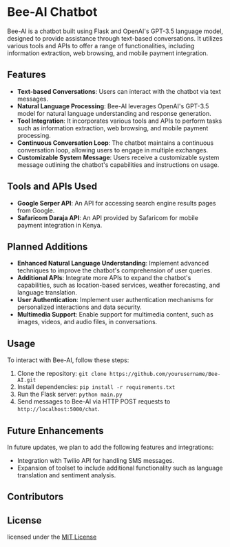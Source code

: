 # Bee-AI Chatbot

Bee-AI is a chatbot built using Flask and OpenAI's GPT-3.5 language model, designed to provide assistance through text-based conversations. It utilizes various tools and APIs to offer a range of functionalities, including information extraction, web browsing, and mobile payment integration.

## Features

- **Text-based Conversations**: Users can interact with the chatbot via text messages.
- **Natural Language Processing**: Bee-AI leverages OpenAI's GPT-3.5 model for natural language understanding and response generation.
- **Tool Integration**: It incorporates various tools and APIs to perform tasks such as information extraction, web browsing, and mobile payment processing.
- **Continuous Conversation Loop**: The chatbot maintains a continuous conversation loop, allowing users to engage in multiple exchanges.
- **Customizable System Message**: Users receive a customizable system message outlining the chatbot's capabilities and instructions on usage.

## Tools and APIs Used

- **Google Serper API**: An API for accessing search engine results pages from Google.
- **Safaricom Daraja API**: An API provided by Safaricom for mobile payment integration in Kenya.


## Planned Additions

- **Enhanced Natural Language Understanding**: Implement advanced techniques to improve the chatbot's comprehension of user queries.
- **Additional APIs**: Integrate more APIs to expand the chatbot's capabilities, such as location-based services, weather forecasting, and language translation.
- **User Authentication**: Implement user authentication mechanisms for personalized interactions and data security.
- **Multimedia Support**: Enable support for multimedia content, such as images, videos, and audio files, in conversations.

## Usage

To interact with Bee-AI, follow these steps:

1. Clone the repository: `git clone https://github.com/yourusername/Bee-AI.git`
2. Install dependencies: `pip install -r requirements.txt`
3. Run the Flask server: `python main.py`
4. Send messages to Bee-AI via HTTP POST requests to `http://localhost:5000/chat`.

## Future Enhancements

In future updates, we plan to add the following features and integrations:

- Integration with Twilio API for handling SMS messages.
- Expansion of toolset to include additional functionality such as language translation and sentiment analysis.

## Contributors



## License
licensed under the [MIT License](LICENSE)
